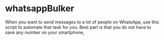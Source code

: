 # whatsappBulker
When you want to send messages to a lot of people on WhatsApp, use this script to automate that task for you. Best part is that you do not have to save any number on your smartphone,
